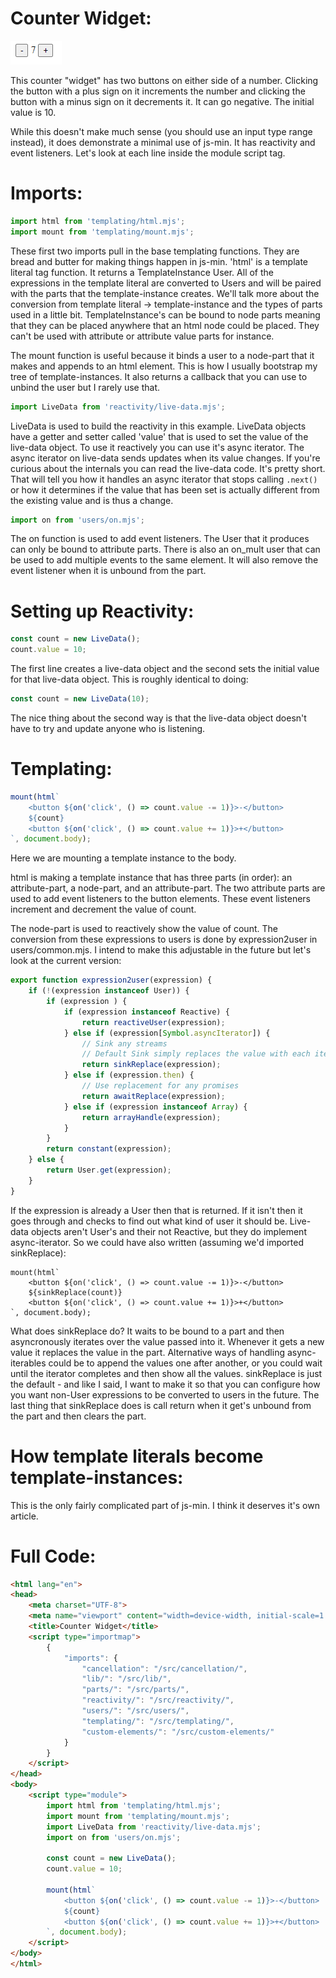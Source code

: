 # Counter Widget:
![Screenshot of the counter widget](./canary.png)

This counter "widget" has two buttons on either side of a number.  Clicking the button with a plus sign on it increments the number and clicking the button with a minus sign on it decrements it.  It can go negative.  The initial value is 10.

While this doesn't make much sense (you should use an input type range instead), it does demonstrate a minimal use of js-min.  It has reactivity and event listeners.  Let's look at each line inside the module script tag.

# Imports:
```javascript
import html from 'templating/html.mjs';
import mount from 'templating/mount.mjs';
```
These first two imports pull in the base templating functions.  They are bread and butter for making things happen in js-min.  'html' is a template literal tag function.  It returns a TemplateInstance User.  All of the expressions in the template literal are converted to Users and will be paired with the parts that the template-instance creates.  We'll talk more about the conversion from template literal -> template-instance and the types of parts used in a little bit.  TemplateInstance's can be bound to node parts meaning that they can be placed anywhere that an html node could be placed.  They can't be used with attribute or attribute value parts for instance.

The mount function is useful because it binds a user to a node-part that it makes and appends to an html element.  This is how I usually bootstrap my tree of template-instances.  It also returns a callback that you can use to unbind the user but I rarely use that.

```javascript
import LiveData from 'reactivity/live-data.mjs';
```
LiveData is used to build the reactivity in this example.  LiveData objects have a getter and setter called 'value' that is used to set the value of the live-data object.  To use it reactively you can use it's async iterator.  The async iterator on live-data sends updates when its value changes.  If you're curious about the internals you can read the live-data code.  It's pretty short.  That will tell you how it handles an async iterator that stops calling `.next()` or how it determines if the value that has been set is actually different from the existing value and is thus a change.

```javascript
import on from 'users/on.mjs';
```
The on function is used to add event listeners.  The User that it produces can only be bound to attribute parts.  There is also an on_mult user that can be used to add multiple events to the same element.  It will also remove the event listener when it is unbound from the part.

# Setting up Reactivity:
```javascript
const count = new LiveData();
count.value = 10;
```
The first line creates a live-data object and the second sets the initial value for that live-data object.  This is roughly identical to doing:
```javascript
const count = new LiveData(10);
```
The nice thing about the second way is that the live-data object doesn't have to try and update anyone who is listening.

# Templating:
```javascript
mount(html`
	<button ${on('click', () => count.value -= 1)}>-</button>
	${count}
	<button ${on('click', () => count.value += 1)}>+</button>
`, document.body);
```
Here we are mounting a template instance to the body.

html is making a template instance that has three parts (in order): an attribute-part, a node-part, and an attribute-part.  The two attribute parts are used to add event listeners to the button elements.  These event listeners increment and decrement the value of count.  

The node-part is used to reactively show the value of count.  The conversion from these expressions to users is done by expression2user in users/common.mjs.  I intend to make this adjustable in the future but let's look at the current version:
```javascript
export function expression2user(expression) {
    if (!(expression instanceof User)) {
		if (expression ) {
			if (expression instanceof Reactive) {
				return reactiveUser(expression);
			} else if (expression[Symbol.asyncIterator]) {
				// Sink any streams
				// Default Sink simply replaces the value with each item.  Alternate uses of the items (like appending) would need to be specified manually.  Replace is just the default.
				return sinkReplace(expression);
			} else if (expression.then) {
				// Use replacement for any promises
				return awaitReplace(expression);
			} else if (expression instanceof Array) {
				return arrayHandle(expression);
			}
		}
		return constant(expression);
    } else {
        return User.get(expression);
    }
}
```
If the expression is already a User then that is returned.  If it isn't then it goes through and checks to find out what kind of user it should be.  Live-data objects aren't User's and their not Reactive, but they do implement async-iterator.  So we could have also written (assuming we'd imported sinkReplace):
```javascript:
mount(html`
	<button ${on('click', () => count.value -= 1)}>-</button>
	${sinkReplace(count)}
	<button ${on('click', () => count.value += 1)}>+</button>
`, document.body);
```
What does sinkReplace do?  It waits to be bound to a part and then asyncronously iterates over the value passed into it.  Whenever it gets a new value it replaces the value in the part.  Alternative ways of handling async-iterables could be to append the values one after another, or you could wait until the iterator completes and then show all the values.  sinkReplace is just the default - and like I said, I want to make it so that you can configure how you want non-User expressions to be converted to users in the future.  The last thing that sinkReplace does is call return when it get's unbound from the part and then clears the part.

# How template literals become template-instances:
This is the only fairly complicated part of js-min.  I think it deserves it's own article.

# Full Code:
```html
<html lang="en">
<head>
	<meta charset="UTF-8">
	<meta name="viewport" content="width=device-width, initial-scale=1.0">
	<title>Counter Widget</title>
	<script type="importmap">
		{	
			"imports": {
				"cancellation": "/src/cancellation/",
				"lib/": "/src/lib/",
				"parts/": "/src/parts/",
				"reactivity/": "/src/reactivity/",
				"users/": "/src/users/",
				"templating/": "/src/templating/",
				"custom-elements/": "/src/custom-elements/"
			}
		}
	</script>
</head>
<body>
	<script type="module">
		import html from 'templating/html.mjs';
		import mount from 'templating/mount.mjs';
		import LiveData from 'reactivity/live-data.mjs';
		import on from 'users/on.mjs';

		const count = new LiveData();
		count.value = 10;

		mount(html`
			<button ${on('click', () => count.value -= 1)}>-</button>
			${count}
			<button ${on('click', () => count.value += 1)}>+</button>
		`, document.body);
	</script>
</body>
</html>
```